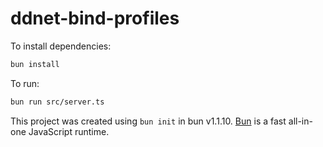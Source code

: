 # ddnet-bind-profiles

To install dependencies:

```bash
bun install
```

To run:

```bash
bun run src/server.ts
```

This project was created using `bun init` in bun v1.1.10. [Bun](https://bun.sh) is a fast all-in-one JavaScript runtime.
